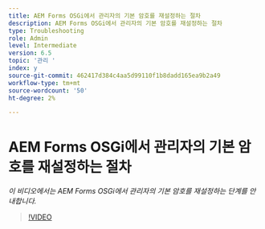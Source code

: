 ```yaml
---
title: AEM Forms OSGi에서 관리자의 기본 암호를 재설정하는 절차
description: AEM Forms OSGi에서 관리자의 기본 암호를 재설정하는 절차
type: Troubleshooting
role: Admin
level: Intermediate
version: 6.5
topic: '관리 '
index: y
source-git-commit: 462417d384c4aa5d99110f1b8dadd165ea9b2a49
workflow-type: tm+mt
source-wordcount: '50'
ht-degree: 2%

---
```



# AEM Forms OSGi에서 관리자의 기본 암호를 재설정하는 절차

*이 비디오에서는 AEM Forms OSGi에서 관리자의 기본 암호를 재설정하는 단계를 안내합니다.*

>[!VIDEO](https://video.tv.adobe.com/v/335542?quality=9&learn=on)